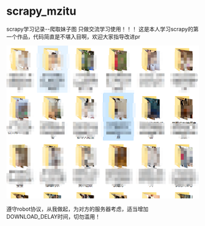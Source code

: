 # scrapy_mzitu
scrapy学习记录--爬取妹子图
只做交流学习使用！！！
这是本人学习scrapy的第一个作品，代码简直是不堪入目啊，欢迎大家指导改进pr

![效果图](https://github.com/chenmg2020/scrapy_mzitu/blob/master/%E6%95%88%E6%9E%9C%E5%9B%BE.png)

遵守robot协议，从我做起，为对方的服务器考虑，适当增加DOWNLOAD_DELAY时间，切勿滥用！

